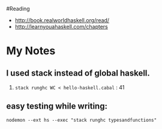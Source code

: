 #Reading

* http://book.realworldhaskell.org/read/
* http://learnyouahaskell.com/chapters


# My Notes

##  I used stack instead of global haskell.

1. `stack runghc WC < hello-haskell.cabal`
: 41

## easy testing while writing:
`nodemon --ext hs --exec "stack runghc typesandfunctions"`
